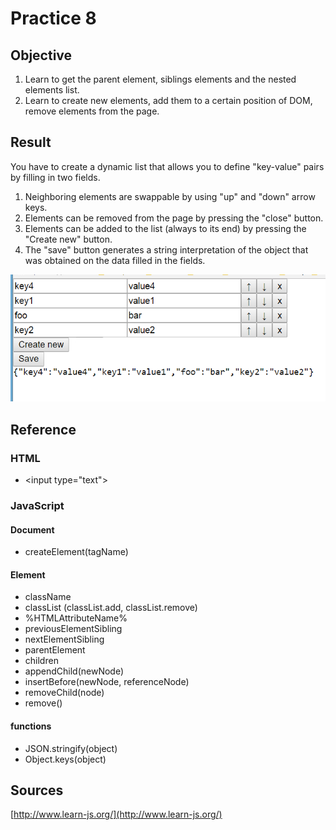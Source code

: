 # Practice 8
## Objective
1. Learn to get the parent element, siblings elements and the nested elements list. 
2. Learn to create new elements, add them to a certain position of DOM, remove elements from the page.

## Result
You have to create a dynamic list that allows you to define "key-value" pairs by filling in two fields.
1. Neighboring elements are swappable by using "up" and "down" arrow keys. 
2. Elements can be removed from the page by pressing the "close" button.
3. Elements can be added to the list (always to its end) by pressing the "Create new" button.
4. The "save" button generates a string interpretation of the object that was obtained on the data filled in the fields.

![Frontend8-Image1](Images/Frontend8-Image1.png)

## Reference

### HTML
* \<input type="text">

### JavaScript

#### Document
* createElement(tagName)

#### Element
* className
* classList (classList.add, classList.remove)
* %HTMLAttributeName%
* previousElementSibling
* nextElementSibling
* parentElement
* children
* appendChild(newNode)
* insertBefore(newNode, referenceNode)
* removeChild(node)
* remove()

#### functions
* JSON.stringify(object)
* Object.keys(object)

## Sources
[http://www.learn-js.org/](http://www.learn-js.org/)